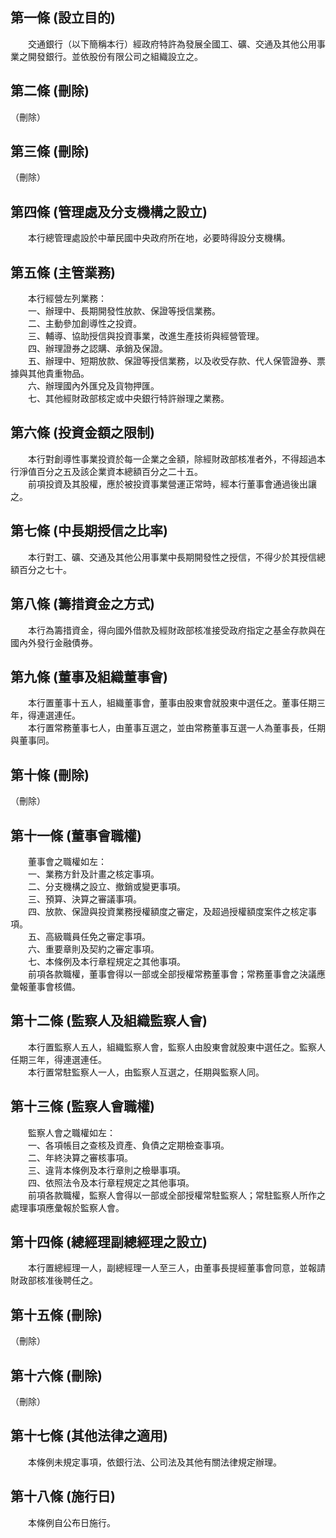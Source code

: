 第一條 (設立目的)
-----------------
　　交通銀行（以下簡稱本行）經政府特許為發展全國工、礦、交通及其他公用事業之開發銀行。並依股份有限公司之組織設立之。  


第二條 (刪除)
-------------
（刪除）  


第三條 (刪除)
-------------
（刪除）  


第四條 (管理處及分支機構之設立)
-------------------------------
　　本行總管理處設於中華民國中央政府所在地，必要時得設分支機構。  


第五條 (主管業務)
-----------------
　　本行經營左列業務：  
　　一、辦理中、長期開發性放款、保證等授信業務。  
　　二、主動參加創導性之投資。  
　　三、輔導、協助授信與投資事業，改進生產技術與經營管理。  
　　四、辦理證券之認購、承銷及保證。  
　　五、辦理中、短期放款、保證等授信業務，以及收受存款、代人保管證券、票據與其他貴重物品。  
　　六、辦理國內外匯兌及貨物押匯。  
　　七、其他經財政部核定或中央銀行特許辦理之業務。  


第六條 (投資金額之限制)
-----------------------
　　本行對創導性事業投資於每一企業之金額，除經財政部核准者外，不得超過本行淨值百分之五及該企業資本總額百分之二十五。  
　　前項投資及其股權，應於被投資事業營運正常時，經本行董事會通過後出讓之。  


第七條 (中長期授信之比率)
-------------------------
　　本行對工、礦、交通及其他公用事業中長期開發性之授信，不得少於其授信總額百分之七十。  


第八條 (籌措資金之方式)
-----------------------
　　本行為籌措資金，得向國外借款及經財政部核准接受政府指定之基金存款與在國內外發行金融債券。  


第九條 (董事及組織董事會)
-------------------------
　　本行置董事十五人，組織董事會，董事由股東會就股東中選任之。董事任期三年，得連選連任。  
　　本行置常務董事七人，由董事互選之，並由常務董事互選一人為董事長，任期與董事同。  


第十條 (刪除)
-------------
（刪除）  


第十一條 (董事會職權)
---------------------
　　董事會之職權如左：  
　　一、業務方針及計畫之核定事項。  
　　二、分支機構之設立、撤銷或變更事項。  
　　三、預算、決算之審議事項。  
　　四、放款、保證與投資業務授權額度之審定，及超過授權額度案件之核定事項。  
　　五、高級職員任免之審定事項。  
　　六、重要章則及契約之審定事項。  
　　七、本條例及本行章程規定之其他事項。  
　　前項各款職權，董事會得以一部或全部授權常務董事會；常務董事會之決議應彙報董事會核備。  


第十二條 (監察人及組織監察人會)
-------------------------------
　　本行置監察人五人，組織監察人會，監察人由股東會就股東中選任之。監察人任期三年，得連選連任。  
　　本行置常駐監察人一人，由監察人互選之，任期與監察人同。  


第十三條 (監察人會職權)
-----------------------
　　監察人會之職權如左：  
　　一、各項帳目之查核及資產、負債之定期檢查事項。  
　　二、年終決算之審核事項。  
　　三、違背本條例及本行章則之檢舉事項。  
　　四、依照法令及本行章程規定之其他事項。  
　　前項各款職權，監察人會得以一部或全部授權常駐監察人；常駐監察人所作之處理事項應彙報於監察人會。  


第十四條 (總經理副總經理之設立)
-------------------------------
　　本行置總經理一人，副總經理一人至三人，由董事長提經董事會同意，並報請財政部核准後聘任之。  


第十五條 (刪除)
---------------
（刪除）  


第十六條 (刪除)
---------------
（刪除）  


第十七條 (其他法律之適用)
-------------------------
　　本條例未規定事項，依銀行法、公司法及其他有關法律規定辦理。  


第十八條 (施行日)
-----------------
　　本條例自公布日施行。